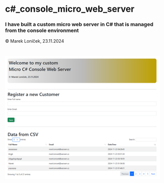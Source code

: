 # c#_console_micro_web_server


### I have built a custom micro web server in C# that is managed from the console environment



&copy; Marek Loníček, 23.11.2024


#
![Alt text](sitovka.png)


